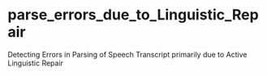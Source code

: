 # parse_errors_due_to_Linguistic_Repair
Detecting Errors in Parsing of Speech Transcript primarily due to Active Linguistic Repair
